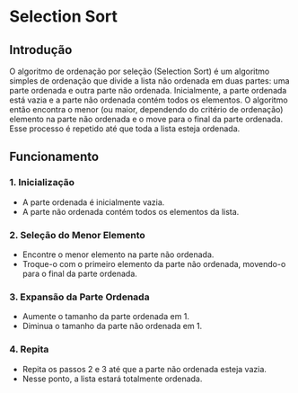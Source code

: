 # Selection Sort

## Introdução

O algoritmo de ordenação por seleção (Selection Sort) é um algoritmo simples de ordenação que divide a lista não ordenada em duas partes: uma parte ordenada e outra parte não ordenada. Inicialmente, a parte ordenada está vazia e a parte não ordenada contém todos os elementos. O algoritmo então encontra o menor (ou maior, dependendo do critério de ordenação) elemento na parte não ordenada e o move para o final da parte ordenada. Esse processo é repetido até que toda a lista esteja ordenada.

## Funcionamento

### 1. Inicialização
- A parte ordenada é inicialmente vazia.
- A parte não ordenada contém todos os elementos da lista.

### 2. Seleção do Menor Elemento
- Encontre o menor elemento na parte não ordenada.
- Troque-o com o primeiro elemento da parte não ordenada, movendo-o para o final da parte ordenada.

### 3. Expansão da Parte Ordenada
- Aumente o tamanho da parte ordenada em 1.
- Diminua o tamanho da parte não ordenada em 1.

### 4. Repita
- Repita os passos 2 e 3 até que a parte não ordenada esteja vazia.
- Nesse ponto, a lista estará totalmente ordenada.